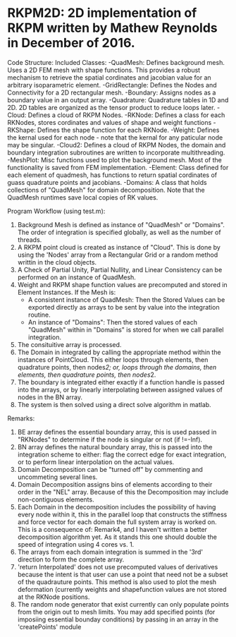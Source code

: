 # RKPM2D: 2D implementation of RKPM written by Mathew Reynolds in December of 2016. 

Code Structure:
   Included Classes:
      -QuadMesh: Defines background mesh. Uses a 2D FEM mesh with shape functions. This provides a robust mechanism to retrieve the spatial cordinates and jacobian value for an arbitrary isoparametric element.
      -GridRectangle: Defines the Nodes and Connectivity for a 2D rectangular mesh.
      -Boundary: Assigns nodes as a boundary value in an output array.
      -Quadrature: Quadrature tables in 1D and 2D. 2D tables are organized as the tensor product to reduce loops later.
      -Cloud: Defines a cloud of RKPM Nodes.
      -RKNode: Defines a class for each RKNodes, stores cordinates and values of shape and weight functions
      -RKShape: Defines the shape function for each RKNode.
      -Weight: Defines the kernal used for each node - note that the kernal for any paticular node may be singular.
      -Cloud2: Defines a cloud of RKPM Nodes, the domain and boundary integration subroutines are written to incorporate multithreading.
      -MeshPlot: Misc functions used to plot the background mesh. Most of the functionality is saved from FEM implementation.
      -Element: Class defined for each element of quadmesh, has functions to return spatial cordinates of guass quadrature points and jacobians.
      -Domains: A class that holds collections of "QuadMesh" for domain decomposition. Note that the QuadMesh runtimes save local copies of RK values.

Program Workflow (using test.m):
1. Background Mesh is defined as instance of "QuadMesh" or "Domains". The order of integration is specified globally, as well as the number of threads.
2. A RKPM point cloud is created as instance of "Cloud". This is done by using the 'Nodes' array from a Rectangular Grid or a random method writtin in the cloud objects.
3. A Check of Partial Unity, Partial Nullity, and Linear Consistency can be performed on an instance of QuadMesh.
4. Weight and RKPM shape function values are precomputed and stored in Element Instances. If the Mesh is:
	- A consistent instance of QuadMesh: Then the Stored Values can be exported directly as arrays to be sent by value into the integration routine.
	- An instance of "Domains": Then the stored values of each "QuadMesh" within in "Domains" is stored for when we call parallel integration.
5. The consituitive array is processed.
6. The Domain in integrated by calling the appropriate method within the instances of PointCloud. This either loops through elements, then quadrature points, then nodes*2; or, loops through the domains, then elements, then quadrature points, then nodes*2.  
7. The boundary is integrated either exactly if a function handle is passed into the arrays, or by linearly interpolating between assigned values of nodes in the BN array.
8. The system is then solved using a direct solve algorithm in matlab.

Remarks:
1. BE array defines the essential boundary array, this is used passed in "RKNodes" to determine if the node is singular or not (if !=-Inf).
2. BN array defines the natural boundary array, this is passed into the integration scheme to either: flag the correct edge for exact integration, or to perform linear interpolation on the actual values.
3. Domain Decomposition can be "turned off" by commenting and uncommeting several lines.
4. Domain Decomposition assigns bins of elements according to their order in the "NEL" array. Because of this the Decomposition may include non-contiguous elements.
5. Each Domain in the decomposition includes the possibility of having every node within it, this in the parallel loop that constructs the stiffness and force vector for each domain the full system array is worked on. This is a consequence of: Remark4, and I haven't written a better decomposition algorithm yet. As it stands this one should double the speed of integration using 4 cores vs. 1.
6. The arrays from each domain integration is summed in the '3rd' direction to form the complete array.
7. 'return Interpolated' does not use precomputed values of derivatives because the intent is that user can use a point that need not be a subset of the quadrauture points. This method is also used to plot the mesh deformation (currently weights and shapefunction values are not stored at the RKNode positions.
8. The random node generator that exist currently can only populate points from the origin out to mesh limits. You may add specified points (for imposiing essential bounday conditions) by passing in an array in the 'createPoints' module


